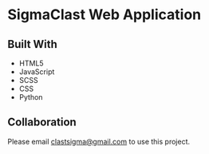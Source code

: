 # SigmaClast Web Application  

## Built With
- HTML5
- JavaScript
- SCSS
- CSS
- Python

## Collaboration
Please email clastsigma@gmail.com to use this project.

